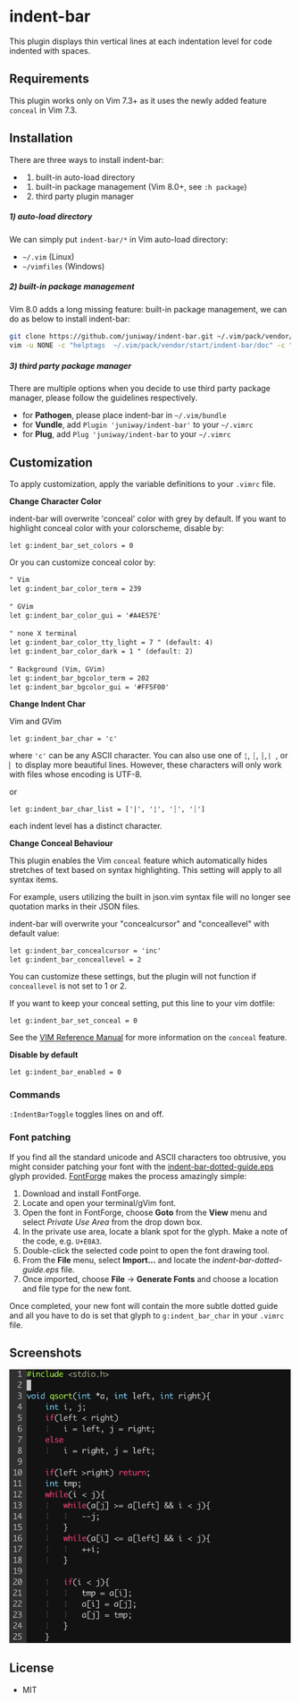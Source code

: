 indent-bar
==========

This plugin displays thin vertical lines at each indentation level for code indented with spaces.

## Requirements
This plugin works only on Vim 7.3+ as it uses the newly added feature `conceal` in Vim 7.3.

## Installation
There are three ways to install indent-bar:

- 1) built-in auto-load directory
- 1) built-in package management (Vim 8.0+, see `:h package`)
- 2) third party plugin manager

##### 1) auto-load directory
We can simply put `indent-bar/*` in Vim auto-load directory:

- `~/.vim` (Linux)
- `~/vimfiles` (Windows)

##### 2) built-in package management

Vim 8.0 adds a long missing feature: built-in package management, we can do as below to install indent-bar:

```bash
git clone https://github.com/juniway/indent-bar.git ~/.vim/pack/vendor/start/indent-bar
vim -u NONE -c "helptags  ~/.vim/pack/vendor/start/indent-bar/doc" -c "q"
```

##### 3) third party package manager
There are multiple options when you decide to use third party package manager, please follow the  guidelines respectively.

- for **Pathogen**, please place indent-bar in `~/.vim/bundle`
- for **Vundle**, add `Plugin 'juniway/indent-bar'` to your `~/.vimrc`
- for **Plug**, add `Plug 'juniway/indent-bar` to your `~/.vimrc`

## Customization
To apply customization, apply the variable definitions to your `.vimrc` file.

**Change Character Color**

indent-bar will overwrite 'conceal' color with grey by default. If you want to highlight conceal color with your colorscheme, disable by:

```vim
let g:indent_bar_set_colors = 0
```

Or you can customize conceal color by:
```vim
" Vim
let g:indent_bar_color_term = 239

" GVim
let g:indent_bar_color_gui = '#A4E57E'

" none X terminal
let g:indent_bar_color_tty_light = 7 " (default: 4)
let g:indent_bar_color_dark = 1 " (default: 2)

" Background (Vim, GVim)
let g:indent_bar_bgcolor_term = 202
let g:indent_bar_bgcolor_gui = '#FF5F00'
```

**Change Indent Char**

Vim and GVim
```vim
let g:indent_bar_char = 'c'
```
where `'c'` can be any ASCII character. You can also use one of `¦`, `┆`, `│`, `⎸`, or `▏` to display more beautiful lines. However, these characters will only work with files whose encoding is UTF-8.

or
```vim
let g:indent_bar_char_list = ['|', '¦', '┆', '┊']
```
each indent level has a distinct character.

**Change Conceal Behaviour**

This plugin enables the Vim `conceal` feature which automatically hides stretches of text based on syntax highlighting. This setting will apply to all syntax items.

For example, users utilizing the built in json.vim syntax file will no longer see quotation marks in their JSON files.

indent-bar will overwrite your "concealcursor" and "conceallevel" with default value:

```vim
let g:indent_bar_concealcursor = 'inc'
let g:indent_bar_conceallevel = 2
```

You can customize these settings, but the plugin will not function if `conceallevel` is not set to 1 or 2.

If you want to keep your conceal setting, put this line to your vim dotfile:
```vim
let g:indent_bar_set_conceal = 0
```

See the [VIM Reference Manual](http://vimdoc.sourceforge.net/htmldoc/version7.html#new-conceal) for more information on the `conceal` feature.


**Disable by default**
```vim
let g:indent_bar_enabled = 0
```

### Commands
`:IndentBarToggle` toggles lines on and off.

### Font patching
If you find all the standard unicode and ASCII characters too obtrusive, you might consider patching your font with the [indent-bar-dotted-guide.eps][glyph] glyph provided.  [FontForge][fontforge] makes the process amazingly simple:

 1. Download and install FontForge.
 2. Locate and open your terminal/gVim font.
 3. Open the font in FontForge, choose __Goto__ from the __View__ menu and select _Private Use Area_ from the drop down box.
 4. In the private use area, locate a blank spot for the glyph. Make a note of the code, e.g. `U+E0A3`.
 5. Double-click the selected code point to open the font drawing tool.
 6. From the __File__ menu, select __Import...__ and locate the _indent-bar-dotted-guide.eps_ file.
 7. Once imported, choose __File__ -> __Generate Fonts__ and choose a location and file type for the new font.

Once completed, your new font will contain the more subtle dotted guide and all you have to do is set that glyph to `g:indent_bar_char` in your `.vimrc` file.

[glyph]: glyph/indent-bar-dotted-guide.eps
[fontforge]: http://fontforge.github.io/

## Screenshots
![Screenshot](screencast.png)

## License
- MIT
